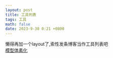 ```yaml
---
layout: post
title: 工具列表
tags: 工具
math: false
date: 2023-9-30 0:21 +0800
---
```

懒得再加一个layout了,索性发条博客当作工具列表吧<br>
[模型体素化](https://kazepu.github.io/tools/voxel/ "别看了,没有描述")
